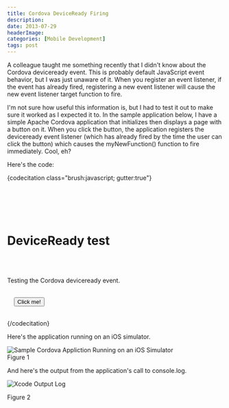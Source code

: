 ```yaml
---
title: Cordova DeviceReady Firing
description: 
date: 2013-07-29
headerImage: 
categories: [Mobile Development]
tags: post
---
```


A colleague taught me something recently that I didn't know about the Cordova deviceready event. This is probably default JavaScript event behavior, but I was just unaware of it. When you register an event listener, if the event has already fired, registering a new event listener will cause the new event listener target function to fire.

I'm not sure how useful this information is, but I had to test it out to make sure it worked as I expected it to. In the sample application below, I have a simple Apache Cordova application that initializes then displays a page with a button on it. When you click the button, the application registers the deviceready event listener (which has already fired by the time the user can click the button) which causes the myNewFunction() function to fire immediately. Cool, eh?

Here's the code:

{codecitation class="brush:javascript; gutter:true"}<!DOCTYPE html>  
<html>  
  <head>  
    <meta http-equiv="Content-type" content="text/html; charset=utf-8">  
    <meta name="viewport" id="viewport" content="width=device-width, height=device-height, initial-scale=1.0, maximum-scale=1.0, user-scalable=no;" />  
    <script type="text/javascript" charset="utf-8" src="cordova.js"></script>  
    <script type="text/javascript" charset="utf-8">  
    function onBodyLoad() {  
      document.addEventListener("deviceready", onDeviceReady, false);  
    }

    function onDeviceReady() {  
      console.log("DeviceReady Fired");  
      alert("DeviceReady Fired");  
    }  
      
    function myRegistFunction() {  
      console.log("myRegistFunction Fired");  
      console.log("Registering deviceReady listener");  
      document.addEventListener("deviceready", myNewFunction, false);  
    }  
          
    function myNewFunction() {  
      console.log("myNewFunction Fired");  
    }  
    </script>  
  </head>  
  <body onload="onBodyLoad()">  
    <h1>DeviceReady test</h1>  
    <p>Testing the Cordova deviceready event.</p>  
    <input type="button" value="Click me!" onclick="myRegistFunction();" />  
  </body>  
</html>{/codecitation}

Here's the application running on an iOS simulator.

![Sample Cordova Appliction Running on an iOS Simulator](/images/2013/deviceready-sample-app.png)  
Figure 1

And here's the output from the application's call to console.log.

![Xcode Output Log](/images/2013/deviceready-sample-log.png)

Figure 2